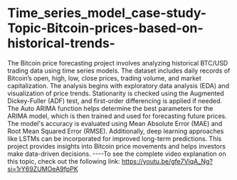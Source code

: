 # Time_series_model_case-study-Topic-Bitcoin-prices-based-on-historical-trends-
The Bitcoin price forecasting project involves analyzing historical BTC/USD trading data using time series models. The dataset includes daily records of Bitcoin’s open, high, low, close prices, trading volume, and market capitalization. The analysis begins with exploratory data analysis (EDA) and visualization of price trends. Stationarity is checked using the Augmented Dickey-Fuller (ADF) test, and first-order differencing is applied if needed. The Auto ARIMA function helps determine the best parameters for the ARIMA model, which is then trained and used for forecasting future prices. The model's accuracy is evaluated using Mean Absolute Error (MAE) and Root Mean Squared Error (RMSE). Additionally, deep learning approaches like LSTMs can be incorporated for improved long-term predictions. This project provides insights into Bitcoin price movements and helps investors make data-driven decisions.
----To see the complete video explanation on this topic, check out the following link: https://youtu.be/gfe7ViqA_Ng?si=1rY69ZUMOeA9fpPK







